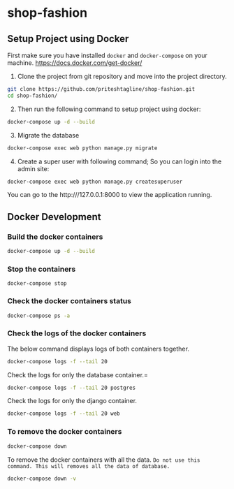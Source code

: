 # shop-fashion

## Setup Project using Docker

First make sure you have installed `docker` and `docker-compose` on your machine.
https://docs.docker.com/get-docker/

1. Clone the project from git repository and move into the project directory.

```sh
git clone https://github.com/priteshtagline/shop-fashion.git
cd shop-fashion/
```

2. Then run the following command to setup project using docker:

```sh
docker-compose up -d --build
```

3. Migrate the database

```sh
docker-compose exec web python manage.py migrate
```

4. Create a super user with following command; So you can login into the admin site:

```sh
docker-compose exec web python manage.py createsuperuser
```

You can go to the http:///127.0.0.1:8000 to view the application running.

## Docker Development

### Build the docker containers

```sh
docker-compose up -d --build
```

### Stop the containers

```
docker-compose stop
```

### Check the docker containers status

```sh
docker-compose ps -a
```

### Check the logs of the docker containers

The below command displays logs of both containers together.

```sh
docker-compose logs -f --tail 20
```

Check the logs for only the database container.=

```sh
docker-compose logs -f --tail 20 postgres
```

Check the logs for only the django container.

```sh
docker-compose logs -f --tail 20 web
```

### To remove the docker containers

```sh
docker-compose down
```

To remove the docker containers with all the data. `Do not use this command. This will removes all the data of database.`

```sh
docker-compose down -v
```
